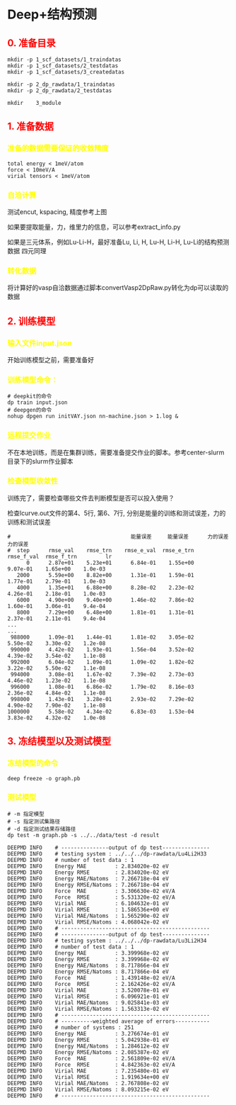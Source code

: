# Deep+结构预测

##  <span style="color:red">  0. 准备目录

```shell
mkdir -p 1_scf_datasets/1_traindatas
mkdir -p 1_scf_datasets/2_testdatas
mkdir -p 1_scf_datasets/3_createdatas

mkdir -p 2_dp_rawdata/1_traindatas
mkdir -p 2_dp_rawdata/2_testdatas

mkdir    3_module

```

## <span style="color:red">  1. 准备数据

###  <span style="color:yellow"> 准备的数据需要保证的收敛精度
```shell
total energy < 1meV/atom
force < 10meV/A
virial tensors < 1meV/atom
```

###  <span style="color:yellow"> 自洽计算
测试encut, kspacing, 精度参考上图

如果要提取能量，力，维里力的信息，可以参考extract_info.py

如果是三元体系，例如Lu-Li-H，最好准备Lu, Li, H, Lu-H, Li-H, Lu-Li的结构预测数据
四元同理

### <span style="color:yellow"> 转化数据

将计算好的vasp自洽数据通过脚本convertVasp2DpRaw.py转化为dp可以读取的数据

##  <span style="color:red"> 2. 训练模型

### <span style="color:yellow"> 输入文件input.json
开始训练模型之前，需要准备好

### <span style="color:yellow">  训练模型命令：
```shell
# deepkit的命令
dp train input.json
# deepgen的命令
nohup dpgen run initVAY.json nn-machine.json > 1.log &
```

###  <span style="color:yellow"> 远程提交作业
不在本地训练，而是在集群训练，需要准备提交作业的脚本。参考center-slurm目录下的slurm作业脚本

###  <span style="color:yellow"> 检查模型收敛性
训练完了，需要检查哪些文件去判断模型是否可以投入使用？

检查lcurve.out文件的第4、5行, 第6、7行, 分别是能量的训练和测试误差，力的训练和测试误差
```shell
#                                      能量误差     能量误差      力的误差     力的误差
#  step      rmse_val    rmse_trn    rmse_e_val  rmse_e_trn    rmse_f_val  rmse_f_trn         lr
      0      2.87e+01    5.23e+01      6.84e-01    1.55e+00      9.07e-01    1.65e+00    1.0e-03
   2000      5.59e+00    8.82e+00      1.31e-01    1.59e-01      1.77e-01    2.79e-01    1.0e-03
   4000      1.35e+01    6.88e+00      8.28e-02    2.23e-02      4.26e-01    2.18e-01    1.0e-03
   6000      4.90e+00    9.40e+00      1.46e-02    7.86e-02      1.60e-01    3.06e-01    9.4e-04
   8000      7.29e+00    6.48e+00      1.81e-01    1.31e-01      2.37e-01    2.11e-01    9.4e-04
...
...
 988000      1.09e-01    1.44e-01      1.81e-02    3.05e-02      5.50e-02    3.30e-02    1.2e-08
 990000      4.42e-02    1.93e-01      1.56e-04    3.52e-02      4.39e-02    3.54e-02    1.1e-08
 992000      6.04e-02    1.09e-01      1.09e-02    1.82e-02      3.22e-02    5.50e-02    1.1e-08
 994000      3.08e-01    1.67e-02      7.39e-02    2.73e-03      4.46e-02    1.23e-02    1.1e-08
 996000      1.08e-01    6.86e-02      1.79e-02    8.16e-03      2.36e-02    4.84e-02    1.1e-08
 998000      1.43e-01    3.28e-01      2.93e-02    7.29e-02      4.90e-02    7.90e-02    1.1e-08
1000000      5.58e-02    4.34e-02      6.83e-03    1.53e-04      3.83e-02    4.32e-02    1.0e-08

```

##  <span style="color:red"> 3. 冻结模型以及测试模型

###  <span style="color:yellow"> 冻结模型的命令

```shell
deep freeze -o graph.pb 
```

###  <span style="color:yellow"> 测试模型

```shell
# -m 指定模型
# -s 指定测试集路径
# -d 指定测试结果存储路径
dp test -m graph.pb -s ../../data/test -d result
```

```shell
DEEPMD INFO    # ---------------output of dp test--------------- 
DEEPMD INFO    # testing system : ../../../dp-rawdata/Lu4Li2H33
DEEPMD INFO    # number of test data : 1 
DEEPMD INFO    Energy MAE         : 2.834020e-02 eV
DEEPMD INFO    Energy RMSE        : 2.834020e-02 eV
DEEPMD INFO    Energy MAE/Natoms  : 7.266718e-04 eV
DEEPMD INFO    Energy RMSE/Natoms : 7.266718e-04 eV
DEEPMD INFO    Force  MAE         : 3.306630e-02 eV/A
DEEPMD INFO    Force  RMSE        : 5.531320e-02 eV/A
DEEPMD INFO    Virial MAE         : 6.104632e-01 eV
DEEPMD INFO    Virial RMSE        : 1.586536e+00 eV
DEEPMD INFO    Virial MAE/Natoms  : 1.565290e-02 eV
DEEPMD INFO    Virial RMSE/Natoms : 4.068042e-02 eV
DEEPMD INFO    # ----------------------------------------------- 
DEEPMD INFO    # ---------------output of dp test--------------- 
DEEPMD INFO    # testing system : ../../../dp-rawdata/Lu3Li2H34
DEEPMD INFO    # number of test data : 1 
DEEPMD INFO    Energy MAE         : 3.399968e-02 eV
DEEPMD INFO    Energy RMSE        : 3.399968e-02 eV
DEEPMD INFO    Energy MAE/Natoms  : 8.717866e-04 eV
DEEPMD INFO    Energy RMSE/Natoms : 8.717866e-04 eV
DEEPMD INFO    Force  MAE         : 1.439148e-02 eV/A
DEEPMD INFO    Force  RMSE        : 2.162426e-02 eV/A
DEEPMD INFO    Virial MAE         : 3.520078e-01 eV
DEEPMD INFO    Virial RMSE        : 6.096921e-01 eV
DEEPMD INFO    Virial MAE/Natoms  : 9.025841e-03 eV
DEEPMD INFO    Virial RMSE/Natoms : 1.563313e-02 eV
DEEPMD INFO    # ----------------------------------------------- 
DEEPMD INFO    # ----------weighted average of errors----------- 
DEEPMD INFO    # number of systems : 251
DEEPMD INFO    Energy MAE         : 3.276674e-01 eV
DEEPMD INFO    Energy RMSE        : 5.042938e-01 eV
DEEPMD INFO    Energy MAE/Natoms  : 1.284612e-02 eV
DEEPMD INFO    Energy RMSE/Natoms : 2.085387e-02 eV
DEEPMD INFO    Force  MAE         : 2.561809e-02 eV/A
DEEPMD INFO    Force  RMSE        : 4.842363e-02 eV/A
DEEPMD INFO    Virial MAE         : 7.235480e-01 eV
DEEPMD INFO    Virial RMSE        : 1.919634e+00 eV
DEEPMD INFO    Virial MAE/Natoms  : 2.767808e-02 eV
DEEPMD INFO    Virial RMSE/Natoms : 8.093215e-02 eV
DEEPMD INFO    # ----------------------------------------------- 
```